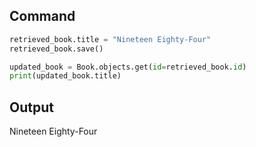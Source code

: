 
## Command 
```python
retrieved_book.title = "Nineteen Eighty-Four"
retrieved_book.save()

updated_book = Book.objects.get(id=retrieved_book.id)
print(updated_book.title)

```

## Output 
Nineteen Eighty-Four